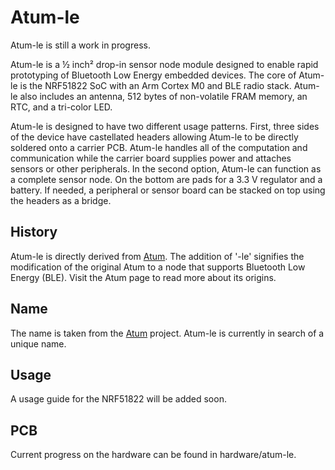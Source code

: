 Atum-le
====

Atum-le is still a work in progress.

Atum-le is a ½ inch² drop-in sensor node module designed to enable rapid
prototyping of Bluetooth Low Energy embedded devices. 
The core of Atum-le is the NRF51822
SoC with an Arm Cortex M0 and BLE radio stack. Atum-le also includes an
antenna, 512 bytes of non-volatile FRAM memory, an RTC, and a tri-color LED.

Atum-le is designed to have two different usage patterns. First, three sides
of the device have castellated headers allowing Atum-le to be directly
soldered onto a carrier PCB. Atum-le handles all of the computation and
communication while the carrier board supplies power and attaches
sensors or other peripherals. In the second option, Atum-le can function
as a complete sensor node. On the bottom are pads for a 3.3 V regulator
and a battery. If needed, a peripheral or sensor board can be stacked on
top using the headers as a bridge.


History
-------

Atum-le is directly derived from [Atum](http://www.github.com/lab11/atum). The
addition of
'-le' signifies the modification of the original Atum to a node that supports
Bluetooth Low Energy (BLE).
Visit the Atum page to read more about its origins.

Name
----

The name is taken from the [Atum](http://www.github.com/lab11/atum) project.
Atum-le is currently in search of a unique name.

Usage
-----

A usage guide for the NRF51822 will be added soon.

PCB
---

Current progress on the hardware can be found in hardware/atum-le.

